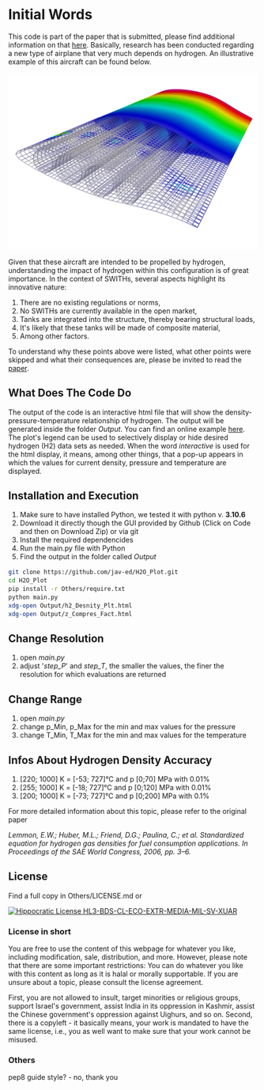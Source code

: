 # Initial Words

This code is part of the paper that is submitted, please find additional information on that [here](https://jav-ed.github.io/H2O_Plot/).
Basically, research has been conducted regarding a new type of airplane that very much depends on hydrogen. An illustrative example of this aircraft can be found below.

![Illustrative example of a Wing- Structure- Integrated high-pressure Hydrogen Tank (SWITH)1](Data/0_Imgs/0_Wing_Tube.png)

Given that these aircraft are intended to be propelled by hydrogen, understanding the impact of hydrogen within this configuration is of great importance.
In the context of SWITHs, several aspects highlight its innovative nature:
1) There are no existing regulations or norms,
2) No SWITHs are currently available in the open market,
3) Tanks are integrated into the structure, thereby bearing structural loads,
4) It's likely that these tanks will be made of composite material,
5) Among other factors.
   
To understand why these points above were listed, what other points were skipped and what their consequences are, please be invited to read the [paper](https://jav-ed.github.io/H2O_Plot/).

## What Does The Code Do
The output of the code is an interactive html file that will show the  density-pressure-temperature relationship of hydrogen. 
The output will be generated inside the folder *Output*.
You can find an online example [here](https://jav-ed.github.io/H2O_Plot/).
The plot's legend can be used to selectively display or hide desired hydrogen (H2) data sets as needed.
When the word *interactive* is used for the html display, it means, among other things, that a pop-up appears in which the values for current density, pressure and temperature are displayed.


## Installation and Execution
1) Make sure to have installed Python, we tested it with python v. **3.10.6**
2) Download it directly though the GUI provided by Github (Click on Code and then on Download Zip) or via git
3) Install the required dependencides
4) Run the main.py file with Python
5) Find the output in the folder called *Output*

```bash
git clone https://github.com/jav-ed/H2O_Plot.git
cd H2O_Plot
pip install -r Others/require.txt
python main.py
xdg-open Output/h2_Desnity_Plt.html
xdg-open Output/z_Compres_Fact.html
```


## Change Resolution
1) open *main.py*
2) adjust '*step_P*' and *step_T*, the smaller the values, the finer the resolution for which evaluations are returned

## Change Range
1) open *main.py*
2) change p_Min, p_Max for the min and max values for the pressure
3) change T_Min, T_Max for the min and max values for the temperature


## Infos About Hydrogen Density Accuracy
1) [220; 1000] K = [-53; 727]°C and p [0;70] MPa with 0.01%
2) [255; 1000] K = [-18; 727]°C and p [0;120] MPa with 0.01%
3) [200; 1000] K = [-73; 727]°C and p [0;200] MPa with 0.1%

For more detailed information about this topic, please refer to the original paper

*Lemmon, E.W.; Huber, M.L.; Friend, D.G.; Paulina, C.; et al. Standardized equation for hydrogen gas densities for fuel consumption applications. In Proceedings of the SAE World Congress, 2006, pp. 3–6.*

## License
Find a full copy in Others/LICENSE.md or

[![Hippocratic License HL3-BDS-CL-ECO-EXTR-MEDIA-MIL-SV-XUAR](https://img.shields.io/static/v1?label=Hippocratic%20License&message=HL3-BDS-CL-ECO-EXTR-MEDIA-MIL-SV-XUAR&labelColor=5e2751&color=bc8c3d)](https://firstdonoharm.dev/version/3/0/bds-cl-eco-extr-media-mil-sv-xuar.html)

### License in short
You are free to use the content of this webpage for whatever you like, including modification, sale, distribution, and more. However, please note that there are some important restrictions: You can do whatever you like with this content as long as it is halal or morally supportable. If you are unsure about a topic, please consult the license agreement.

First, you are not allowed to insult, target minorities or religious groups, support Israel's government, assist India in its oppression in Kashmir, assist the Chinese government's oppression against Uighurs, and so on.
Second, there is a copyleft - it basically means, your work is mandated to have the same license, i.e., you as well want to make sure that your work cannot be misused.


### Others
pep8 guide style? - no, thank you